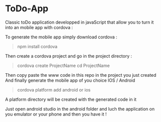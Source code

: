 # ToDo-App

Classic toDo application developped in javaScript that allow you to turn it into an mobile app with cordova :

To generate the mobile app simply download cordova :

> npm install cordova

Then create a cordova project and go in the project directory :

> cordova create ProjectName
> cd ProjectName

Then copy paste the www code in this repo in the project you just created 
And finally generate the mobile app of you choice IOS / Android

> cordova platform add android or ios

A platform directory will be created with the generated code in it 

Just open android studio in the android folder and luch the application on you emulator or your phone and then you have it !


